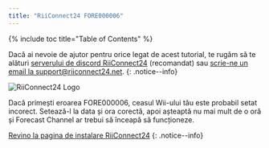 ```yaml
---
title: "RiiConnect24 FORE000006"
---
```


{% include toc title="Table of Contents" %}

Dacă ai nevoie de ajutor pentru orice legat de acest tutorial, te rugăm să te alături [serverului de discord RiiConnect24](https://discord.gg/rc24) (recomandat) sau [scrie-ne un email la support@riiconnect24.net](mailto:support@riiconnect24.net).
{: .notice--info}

![RiiConnect24 Logo](/images/WiiRC24Logo.jpg)

Dacă primești eroarea FORE000006, ceasul Wii-ului tău este probabil setat incorect. Setează-l la data și ora corectă, apoi așteaptă nu mai mult de o oră și Forecast Channel ar trebui să înceapă să funcționeze.

[Revino la pagina de instalare RiiConnect24](riiconnect24)
{: .notice--info}
